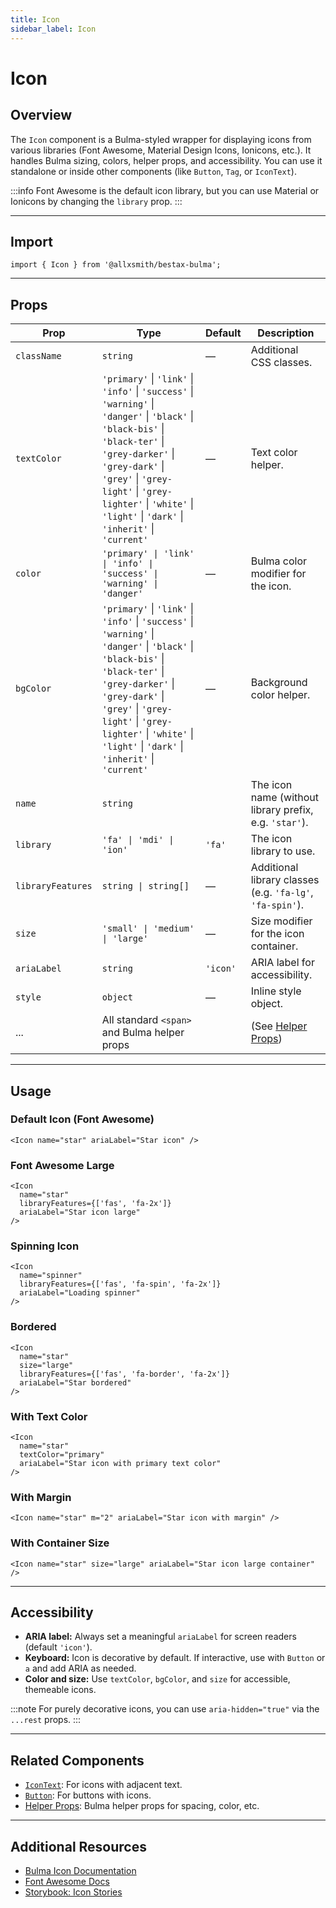 ```yaml
---
title: Icon
sidebar_label: Icon
---
```


# Icon

## Overview

The `Icon` component is a Bulma-styled wrapper for displaying icons from various libraries (Font Awesome, Material Design Icons, Ionicons, etc.). It handles Bulma sizing, colors, helper props, and accessibility. You can use it standalone or inside other components (like `Button`, `Tag`, or `IconText`).

:::info
Font Awesome is the default icon library, but you can use Material or Ionicons by changing the `library` prop.
:::

---

## Import

```tsx
import { Icon } from '@allxsmith/bestax-bulma';
```

---

## Props

| Prop              | Type                                                                                                                                                                                                                                                                                     | Default  | Description                                               |
| ----------------- | ---------------------------------------------------------------------------------------------------------------------------------------------------------------------------------------------------------------------------------------------------------------------------------------- | -------- | --------------------------------------------------------- |
| `className`       | `string`                                                                                                                                                                                                                                                                                 | —        | Additional CSS classes.                                   |
| `textColor`       | `'primary'` \| `'link'` \| `'info'` \| `'success'` \| `'warning'` \| `'danger'` \| `'black'` \| `'black-bis'` \| `'black-ter'` \| `'grey-darker'` \| `'grey-dark'` \| `'grey'` \| `'grey-light'` \| `'grey-lighter'` \| `'white'` \| `'light'` \| `'dark'` \| `'inherit'` \| `'current'` | —        | Text color helper.                                        |
| `color`           | `'primary' \| 'link' \| 'info' \| 'success' \| 'warning' \| 'danger'`                                                                                                                                                                                                                    | —        | Bulma color modifier for the icon.                        |
| `bgColor`         | `'primary'` \| `'link'` \| `'info'` \| `'success'` \| `'warning'` \| `'danger'` \| `'black'` \| `'black-bis'` \| `'black-ter'` \| `'grey-darker'` \| `'grey-dark'` \| `'grey'` \| `'grey-light'` \| `'grey-lighter'` \| `'white'` \| `'light'` \| `'dark'` \| `'inherit'` \| `'current'` | —        | Background color helper.                                  |
| `name`            | `string`                                                                                                                                                                                                                                                                                 |          | The icon name (without library prefix, e.g. `'star'`).    |
| `library`         | `'fa' \| 'mdi' \| 'ion'`                                                                                                                                                                                                                                                                 | `'fa'`   | The icon library to use.                                  |
| `libraryFeatures` | `string \| string[]`                                                                                                                                                                                                                                                                     | —        | Additional library classes (e.g. `'fa-lg'`, `'fa-spin'`). |
| `size`            | `'small' \| 'medium' \| 'large'`                                                                                                                                                                                                                                                         | —        | Size modifier for the icon container.                     |
| `ariaLabel`       | `string`                                                                                                                                                                                                                                                                                 | `'icon'` | ARIA label for accessibility.                             |
| `style`           | `object`                                                                                                                                                                                                                                                                                 | —        | Inline style object.                                      |
| ...               | All standard `<span>` and Bulma helper props                                                                                                                                                                                                                                             |          | (See [Helper Props](../helpers/usebulmaclasses))          |

---

## Usage

### Default Icon (Font Awesome)

```tsx live
<Icon name="star" ariaLabel="Star icon" />
```

### Font Awesome Large

```tsx live
<Icon
  name="star"
  libraryFeatures={['fas', 'fa-2x']}
  ariaLabel="Star icon large"
/>
```

### Spinning Icon

```tsx live
<Icon
  name="spinner"
  libraryFeatures={['fas', 'fa-spin', 'fa-2x']}
  ariaLabel="Loading spinner"
/>
```

### Bordered

```tsx live
<Icon
  name="star"
  size="large"
  libraryFeatures={['fas', 'fa-border', 'fa-2x']}
  ariaLabel="Star bordered"
/>
```

### With Text Color

```tsx live
<Icon
  name="star"
  textColor="primary"
  ariaLabel="Star icon with primary text color"
/>
```

### With Margin

```tsx live
<Icon name="star" m="2" ariaLabel="Star icon with margin" />
```

### With Container Size

```tsx live
<Icon name="star" size="large" ariaLabel="Star icon large container" />
```

---

## Accessibility

- **ARIA label:** Always set a meaningful `ariaLabel` for screen readers (default `'icon'`).
- **Keyboard:** Icon is decorative by default. If interactive, use with `Button` or `a` and add ARIA as needed.
- **Color and size:** Use `textColor`, `bgColor`, and `size` for accessible, themeable icons.

:::note
For purely decorative icons, you can use `aria-hidden="true"` via the `...rest` props.
:::

---

## Related Components

- [`IconText`](./icontext.md): For icons with adjacent text.
- [`Button`](./button.md): For buttons with icons.
- [Helper Props](../helpers/usebulmaclasses.md): Bulma helper props for spacing, color, etc.

---

## Additional Resources

- [Bulma Icon Documentation](https://bulma.io/documentation/elements/icon/)
- [Font Awesome Docs](https://fontawesome.com/docs/web/use-with/react/)
- [Storybook: Icon Stories](https://bestax.cc/storybook/?path=/story/elements-icon--default)
